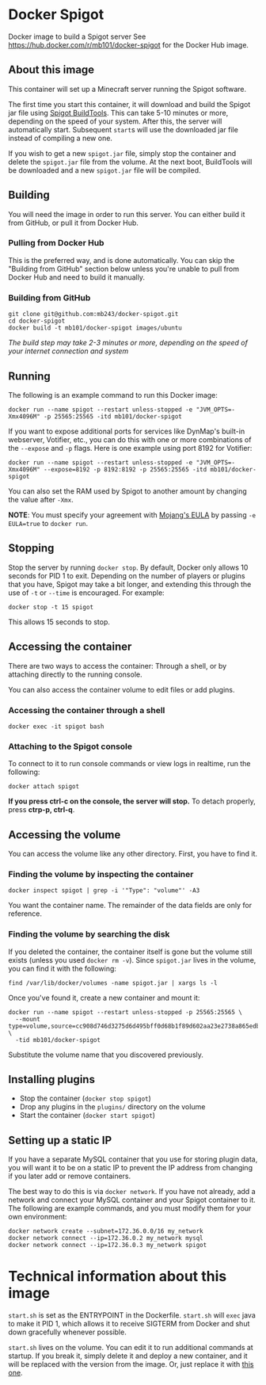 # Docker Spigot

Docker image to build a Spigot server
See <https://hub.docker.com/r/mb101/docker-spigot> for the Docker Hub image.

## About this image

This container will set up a Minecraft server running the Spigot software.

The first time you start this container, it will download and build the Spigot jar file using [Spigot BuildTools](https://www.spigotmc.org/wiki/buildtools/). This can take 5-10 minutes or more, depending on the speed of your system. After this, the server will automatically start. Subsequent `start`s will use the downloaded jar file instead of compiling a new one.

If you wish to get a new `spigot.jar` file, simply stop the container and delete the `spigot.jar` file from the volume. At the next boot, BuildTools will be downloaded and a new `spigot.jar` file will be compiled.

## Building

You will need the image in order to run this server. You can either build it from GitHub, or pull it from Docker Hub.

### Pulling from Docker Hub

This is the preferred way, and is done automatically. You can skip the "Building from GitHub" section below unless you're unable to pull from Docker Hub and need to build it manually.

### Building from GitHub

```
git clone git@github.com:mb243/docker-spigot.git
cd docker-spigot
docker build -t mb101/docker-spigot images/ubuntu
```

_The build step may take 2-3 minutes or more, depending on the speed of your internet connection and system_

## Running

The following is an example command to run this Docker image:

```
docker run --name spigot --restart unless-stopped -e "JVM_OPTS=-Xmx4096M" -p 25565:25565 -itd mb101/docker-spigot
```

If you want to expose additional ports for services like DynMap's built-in webserver, Votifier, etc., you can do this with one or more combinations of the `--expose` and `-p` flags. Here is one example using port 8192 for Votifier:

```
docker run --name spigot --restart unless-stopped -e "JVM_OPTS=-Xmx4096M" --expose=8192 -p 8192:8192 -p 25565:25565 -itd mb101/docker-spigot
```

You can also set the RAM used by Spigot to another amount by changing the value after `-Xmx`.

**NOTE**: You must specify your agreement with [Mojang's EULA](https://account.mojang.com/documents/minecraft_eula) by passing `-e EULA=true` to `docker run`.

## Stopping

Stop the server by running `docker stop`. By default, Docker only allows 10 seconds for PID 1 to exit. Depending on the number of players or plugins that you have, Spigot may take a bit longer, and extending this through the use of `-t` or `--time` is encouraged. For example:

```
docker stop -t 15 spigot
```

This allows 15 seconds to stop.

## Accessing the container

There are two ways to access the container: Through a shell, or by attaching directly to the running console.

You can also access the container volume to edit files or add plugins.

### Accessing the container through a shell

```
docker exec -it spigot bash
```

### Attaching to the Spigot console

To connect to it to run console commands or view logs in realtime, run the following:

```
docker attach spigot
```

**If you press ctrl-c on the console, the server will stop.** To detach properly, press **ctrp-p, ctrl-q**.

## Accessing the volume

You can access the volume like any other directory. First, you have to find it.

### Finding the volume by inspecting the container

`docker inspect spigot | grep -i '"Type": "volume"' -A3`

You want the container name. The remainder of the data fields are only for reference.

### Finding the volume by searching the disk

If you deleted the container, the container itself is gone but the volume still exists (unless you used `docker rm -v`). Since `spigot.jar` lives in the volume, you can find it with the following:

`find /var/lib/docker/volumes -name spigot.jar | xargs ls -l`

Once you've found it, create a new container and mount it:

```
docker run --name spigot --restart unless-stopped -p 25565:25565 \
  --mount type=volume,source=cc908d746d3275d6d495bff0d68b1f89d602aa23e2738a865edb49d59ecb0756,destination=/minecraft \
  -tid mb101/docker-spigot
```

Substitute the volume name that you discovered previously.

## Installing plugins

-   Stop the container (`docker stop spigot`)
-   Drop any plugins in the `plugins/` directory on the volume
-   Start the container (`docker start spigot`)

## Setting up a static IP

If you have a separate MySQL container that you use for storing plugin data, you will want it to be on a static IP to prevent the IP address from changing if you later add or remove containers.

The best way to do this is via `docker network`. If you have not already, add a network and connect your MySQL container and your Spigot container to it. The following are example commands, and you must modify them for your own environment:

```
docker network create --subnet=172.36.0.0/16 my_network
docker network connect --ip=172.36.0.2 my_network mysql
docker network connect --ip=172.36.0.3 my_network spigot
```

# Technical information about this image

`start.sh` is set as the ENTRYPOINT in the Dockerfile. `start.sh` will `exec` java to make it PID 1, which allows it to receive SIGTERM from Docker and shut down gracefully whenever possible.

`start.sh` lives on the volume. You can edit it to run additional commands at startup. If you break it, simply delete it and deploy a new container, and it will be replaced with the version from the image. Or, just replace it with [this one](https://github.com/mb243/docker-spigot/blob/master/images/ubuntu/minecraft/start.sh).
